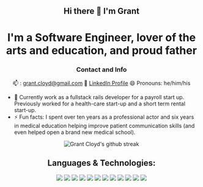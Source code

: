 <div align="center">

## Hi there 👋 I'm Grant 
# I'm a Software Engineer, lover of the arts and education, and proud father
</div>


<div align="center">

### Contact and Info
 📫 : grant.cloyd@gmail.com    👔 [LinkedIn Profile](https://www.linkedin.com/in/grant-cloyd/)    😄 Pronouns: he/him/his  

  <div align="left">

* 🔭 Currently work as a fullstack rails developer for a payroll start up. Previously worked for a health-care start-up and a short term rental start-up. 
* ⚡ Fun facts: I spent over ten years as a professional actor and six years in medical education helping improve patient communication skills (and even helped open a brand new medical school).  

</div>

![Grant Cloyd's github streak](https://github-readme-streak-stats.herokuapp.com/?user=GrantCloyd&theme=blue-green)

<div>

## Languages & Technologies: 

 <img src="https://img.shields.io/badge/Ruby_on_Rails-CC0000?style=for-the-badge&logo=ruby-on-rails&logoColor=white" /> <img src="https://img.shields.io/badge/Ruby-CC342D?style=for-the-badge&logo=ruby&logoColor=white" />  <img src="https://img.shields.io/badge/PostgreSQL-316192?style=for-the-badge&logo=postgresql&logoColor=white" /> <img src="https://img.shields.io/badge/Heroku-430098?style=for-the-badge&logo=heroku&logoColor=white"> <img src="https://img.shields.io/badge/Amazon_AWS-232F3E?style=for-the-badge&logo=amazon-aws&logoColor=white"> 
 <img src="https://img.shields.io/badge/React-20232A?style=for-the-badge&logo=react&logoColor=61DAFB" /> <img src="https://img.shields.io/badge/JavaScript-323330?style=for-the-badge&logo=javascript&logoColor=F7DF1E" /> <img src="https://img.shields.io/badge/Redux-593D88?style=for-the-badge&logo=redux&logoColor=white" /> <img src="https://img.shields.io/badge/jQuery-0769AD?style=for-the-badge&logo=jquery&logoColor=white">  <img src="https://img.shields.io/badge/Material--UI-0081CB?style=for-the-badge&logo=material-ui&logoColor=white" /> 
  <img src="https://img.shields.io/badge/HTML-239120?style=for-the-badge&logo=html5&logoColor=white" /> <img src="https://img.shields.io/badge/CSS3-1572B6?style=for-the-badge&logo=css3&logoColor=white" />


</div>

